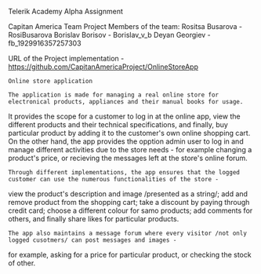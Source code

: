 Telerik Academy Alpha Assignment 

Capitan America Team Project
Members of the team:
Rositsa Busarova - RosiBusarova
Borislav Borisov - Borislav_v_b
Deyan Georgiev - fb_1929916357257303

URL of the Project implementation - https://github.com/CapitanAmericaProject/OnlineStoreApp

	Online store application

	The application is made for managing a real online store for electronical products, appliances and their manual books for usage.
  It provides the scope for a customer to log in at the online app, view the different products and their technical specifications, 
  and finally, buy particular product by adding it to the customer's own online shopping cart. On the other hand, the app provides 
  the opption admin user to log in and manage different activities due to the store needs - for example changing a product's price, 
  or recieving the messages left at the store's online forum.
  
	Through different implementations, the app ensures that the logged customer can use the numerous functionalities of the store - 
  view the product's description and image /presented as a string/; add and remove product from the shopping cart; 
  take a discount by paying through credit card; choose a different colour for samo products; add comments for others, 
  and finally share likes for particular products.
  
	The app also maintains a message forum where every visitor /not only logged cusotmers/ can post messages and images - 
  for example, asking for a price for particular product, or checking the stock of other.


 

